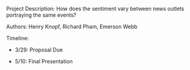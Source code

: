 Project Description: How does the sentiment vary between news outlets portraying the same events?  

Authors: Henry Knopf, Richard Pham, Emerson Webb

Timeline:

- 3/29: Proposal Due

- 5/10: Final Presentation

